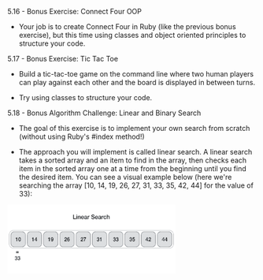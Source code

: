 5.16 - Bonus Exercise: Connect Four OOP
- Your job is to create Connect Four in Ruby (like the previous bonus exercise), but this time using classes and object oriented principles to structure your code.


5.17 - Bonus Exercise: Tic Tac Toe

- Build a tic-tac-toe game on the command line where two human players can play against each other and the board is displayed in between turns.

- Try using classes to structure your code. 

5.18 - Bonus Algorithm Challenge: Linear and Binary Search

- The goal of this exercise is to implement your own search from scratch (without using Ruby's #index method!)

- The approach you will implement is called linear search. A linear search takes a sorted array and an item to find in the array, then checks each item in the sorted array one at a time from the beginning until you find the desired item. You can see a visual example below (here we're searching the array [10, 14, 19, 26, 27, 31, 33, 35, 42, 44] for the value of 33):

<img src="misc/linear_search.gif" height="140px" align="center"/>

